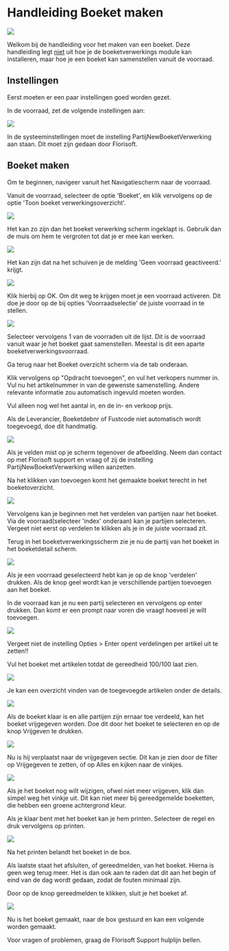 # Handleiding Boeket maken

<img src=".Boeket maken/media/image1.jpeg"/>

Welkom bij de handleiding voor het maken van een boeket. Deze handleiding legt <u>niet</u> uit hoe je de boeketverwerkings module kan installeren, maar hoe je een boeket kan samenstellen vanuit de voorraad.

## Instellingen
Eerst moeten er een paar instellingen goed worden gezet.

In de voorraad, zet de volgende instellingen aan:

<img src=".Boeket maken/media/image1.1.png"/>

In de systeeminstellingen moet de instelling PartijNewBoeketVerwerking aan staan. Dit moet zijn gedaan door Florisoft.

## Boeket maken
Om te beginnen, navigeer vanuit het Navigatiescherm naar de voorraad.

Vanuit de voorraad, selecteer de optie 'Boeket', en klik vervolgens op de optie 'Toon boeket verwerkingsoverzicht'.

<img src=".Boeket maken/media/image2.png"/>

Het kan zo zijn dan het boeket verwerking scherm ingeklapt is. Gebruik dan de muis om hem te vergroten tot dat je er mee kan werken.

<img src=".Boeket maken/media/image3.png"/>

Het kan zijn dat na het schuiven je de melding 'Geen voorraad geactiveerd.' krijgt.

<img src=".Boeket maken/media/image4.png"/>

Klik hierbij op OK. Om dit weg te krijgen moet je een voorraad activeren.
Dit doe je door op de bij opties 'Voorraadselectie' de juiste voorraad in te stellen.

<img src=".Boeket maken/media/image5.png"/>

Selecteer vervolgens 1 van de voorraden uit de lijst. Dit is de voorraad vanuit waar je het boeket gaat samenstellen. Meestal is dit een aparte boeketverwerkingsvoorraad.

Ga terug naar het Boeket overzicht scherm via de tab onderaan.

Klik vervolgens op "Opdracht toevoegen", en vul het verkopers nummer in. Vul nu het artikelnummer in van de gewenste samenstelling. Andere relevante informatie zou automatisch ingevuld moeten worden.

Vul alleen nog wel het aantal in, en de in- en verkoop prijs. 

Als de Leverancier, Boeketdebnr of Fustcode niet automatisch wordt toegevoegd, doe dit handmatig.

<img src=".Boeket maken/media/image6.png"/>

Als je velden mist op je scherm tegenover de afbeelding. Neem dan contact op met Florisoft support en vraag of zij de instelling PartijNewBoeketVerwerking willen aanzetten.

Na het klikken van toevoegen komt het gemaakte boeket terecht in het boeketoverzicht.

<img src=".Boeket maken/media/image7.png"/>

Vervolgens kan je beginnen met het verdelen van partijen naar het boeket. Via de voorraad(selecteer 'index' onderaan) kan je partijen selecteren. Vergeet niet eerst op verdelen te klikken als je in de juiste voorraad zit.

Terug in het boeketverwerkingsscherm zie je nu de partij van het boeket in het boeketdetail scherm.

<img src=".Boeket maken/media/image8.png"/>

Als je een voorraad geselecteerd hebt kan je op de knop 'verdelen' drukken. Als de knop geel wordt kan je verschillende partijen toevoegen aan het boeket.

In de voorraad kan je nu een partij selecteren en vervolgens op enter drukken. Dan komt er een prompt naar voren die vraagt hoeveel je wilt toevoegen.

<img src=".Boeket maken/media/image9.png"/>

Vergeet niet de instelling Opties > Enter opent verdelingen per artikel uit te zetten!!

Vul het boeket met artikelen totdat de gereedheid 100/100 laat zien.

<img src=".Boeket maken/media/image10.png"/>

Je kan een overzicht vinden van de toegevoegde artikelen onder de details.

<img src=".Boeket maken/media/image11.png"/>

Als de boeket klaar is en alle partijen zijn ernaar toe verdeeld, kan het boeket vrijgegeven worden. Doe dit door het boeket te selecteren en op de knop Vrijgeven te drukken.

<img src=".Boeket maken/media/image12.png"/>

Nu is hij verplaatst naar de vrijgegeven sectie. Dit kan je zien door de filter op Vrijgegeven te zetten, of op Alles en kijken naar de vinkjes.

<img src=".Boeket maken/media/image13.png"/>

Als je het boeket nog wilt wijzigen, ofwel niet meer vrijgeven, klik dan simpel weg het vinkje uit. Dit kan niet meer bij gereedgemelde boeketten, die hebben een groene achtergrond kleur.

Als je klaar bent met het boeket kan je hem printen. Selecteer de regel en druk vervolgens op printen. 

<img src=".Boeket maken/media/image14.png"/>

Na het printen belandt het boeket in de box.

Als laatste staat het afsluiten, of gereedmelden, van het boeket. Hierna is geen weg terug meer. Het is dan ook aan te raden dat dit aan het begin of eind van de dag wordt gedaan, zodat de fouten minimaal zijn.

Door op de knop gereedmelden te klikken, sluit je het boeket af.

<img src=".Boeket maken/media/image15.png"/>

Nu is het boeket gemaakt, naar de box gestuurd en kan een volgende worden gemaakt.

Voor vragen of problemen, graag de Florisoft Support hulplijn bellen.